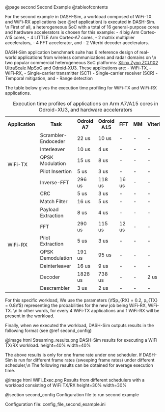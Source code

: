 @page second Second Example
@tableofcontents

For the second example in DASH-Sim, a workload composed of WiFi-TX and WiFi-RX applications (see @ref application) is executed in DASH-Sim. \n
First of all, a heterogeneous SoC with a total of 16 general-purpose cores and hardware accelerators is chosen for this example: 
    - 4 big Arm Cortex-A15 cores,
    - 4 LITTLE Arm Cortex-A7 cores, 
    - 2 matrix multiplier accelerators, 
    - 4 FFT accelerator, and 
    - 2 Viterbi decoder accelerators.
    
DASH-Sim application benchmark suite has 6 reference design of real-world applications from wireless communications and radar domains on \n
two popular commercial heterogeneous SoC platforms: <a href=https://www.xilinx.com/products/boards-and-kits/ek-u1-zcu102-g.html#documentation>Xilinx Zynq ZCU102 UltraScale MpSoC</a> and 
<a href=https://wiki.odroid.com/old_product/odroid-xu3/odroid-xu3>Odroid-XU3</a>. These applications are:
    - WiFi-TX,
    - WiFi-RX,
    - Single-carrier transmitter (SCT)
    - Single-carrier receiver (SCR)
    - Temporal mitigation, and
    - Range detection

The table below gives the execution time profiling for WiFi-TX and WiFi-RX applications.   
<table>
<caption id="execution time profile">Execution time profiles of applications on Arm A7/A15 cores in Odroid-XU3, and hardware accelerators</caption>
<tr><th>Application                   <th>Task                  <th> Odroid A7  <th> Odroid A15     <th>FFT     <th> MM     <th> Viterbi
<tr><td rowspan="6"> WiFi-TX          <td>Scrambler-Endoceder   <td> 22 us      <td> 10 us          <td>-       <td> -      <td> -
<tr>                                  <td>Interleaver           <td> 10 us      <td> 4 us           <td>-       <td> -      <td> -                                                           
<tr>                                  <td>QPSK Modulation       <td> 15 us      <td> 8 us           <td>-       <td> -      <td> -  
<tr>                                  <td>Pilot Insertion       <td> 5 us       <td> 3 us           <td>-       <td> -      <td> -  
<tr>                                  <td>Inverse-FFT           <td> 296 us     <td> 118 us         <td>16 us   <td> -      <td> -  
<tr>                                  <td>CRC                   <td> 5 us       <td> 3 us           <td>-       <td> -      <td> - 
<tr><td rowspan="8"> WiFi-RX          <td>Match Filter          <td> 16 us      <td> 5 us           <td>-       <td> -      <td> -
<tr>                                  <td>Payload Extraction    <td> 8 us       <td> 4 us           <td>-       <td> -      <td> -                                                           
<tr>                                  <td>FFT                   <td> 290 us     <td> 115 us         <td>12 us   <td> -      <td> -  
<tr>                                  <td>Pilot Extraction      <td> 5 us       <td> 3 us           <td>-       <td> -      <td> -  
<tr>                                  <td>QPSK Demodulation     <td> 191 us     <td> 95 us          <td>-       <td> -      <td> -  
<tr>                                  <td>Deinterleaver         <td> 16 us      <td> 9 us           <td>-       <td> -      <td> - 
<tr>                                  <td>Decoder               <td> 1828 us    <td> 738 us         <td>-       <td> -      <td> 2 us
<tr>                                  <td>Descrambler           <td> 3 us       <td> 2 us           <td>-       <td> -      <td> - 
</table>


For this specific workload, We use the parameters (\f$p_{RX} = 0.2, p_{TX} = 0.8\f$) representing the probabilities for the new job being WiFi-RX, WiFi-TX. \n
In other words, for every 4 WiFi-TX applications and 1 WiFi-RX will be present in the workload.

Finally, when we executed the workload, DASH-Sim outputs results in the following format (see @ref second_config)

@image html Streaming_results.png DASH-Sim results for executing a WiFi TX/RX workload. height=40% width=40% 

The above results is only for one frame rate under one scheduler. If DASH-Sim is run for different frame rates (sweeping frame rates) under different scheduler,\n
The following results can be obtained for average execution time.

@image html WiFi_Exec.png Results from different schedulers with a workload consisting of WiFi TX/RX height=30% width=30% 
 
@section second_config Configuration file to run second example

Configuration file: config_file_second_example.ini
